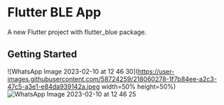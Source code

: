 # Flutter BLE App

A new Flutter project with flutter_blue package.

## Getting Started


![WhatsApp Image 2023-02-10 at 12 46 30](https://user-images.githubusercontent.com/58724259/218060278-1f7b84ee-a2c3-47c5-a3e1-e84da939142a.jpeg width=50% height=50%)
![WhatsApp Image 2023-02-10 at 12 46 25](https://user-images.githubusercontent.com/58724259/218060303-90c521e1-bf84-4f5e-b25c-7bca8e172fdc.jpeg)
